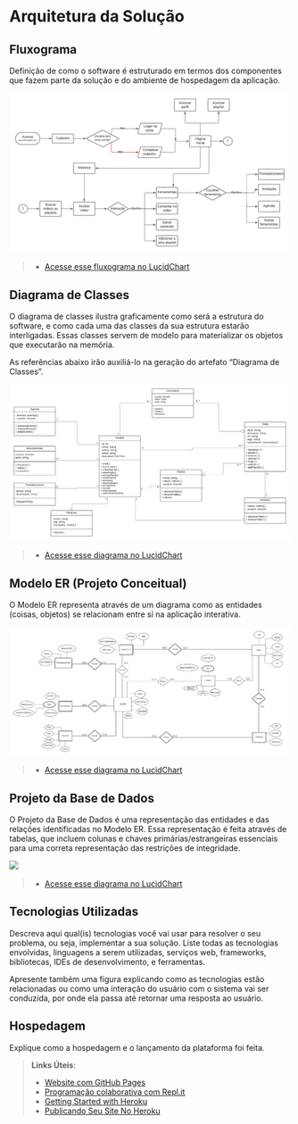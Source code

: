 # Arquitetura da Solução

## Fluxograma

Definição de como o software é estruturado em termos dos componentes que fazem parte da solução e do ambiente de hospedagem da aplicação.

<img src="img/Fluxograma EducaTube.png">

> - [Acesse esse fluxograma no LucidChart](https://lucid.app/lucidchart/94cae20b-1ec2-42ec-8f46-6a857707c20e/edit?viewport_loc=-505%2C-266%2C2958%2C1377%2CLTVmQ7iaTWVs&invitationId=inv_90a23dd4-7637-4472-b7ef-8d4c6ec1d818)

## Diagrama de Classes

O diagrama de classes ilustra graficamente como será a estrutura do software, e como cada uma das classes da sua estrutura estarão interligadas. Essas classes servem de modelo para materializar os objetos que executarão na memória.

As referências abaixo irão auxiliá-lo na geração do artefato “Diagrama de Classes”.

<img src="img/Diagrama de classe EducaTube.png">

> - [Acesse esse diagrama no LucidChart]( https://lucid.app/lucidchart/8c80760e-82d6-40f4-97df-bb319bacdb86/edit?viewport_loc=-3335%2C-2625%2C3786%2C1763%2C0_0&invitationId=inv_0d9661c8-7535-487e-b6bd-86904ca086c4)

## Modelo ER (Projeto Conceitual)

O Modelo ER representa através de um diagrama como as entidades (coisas, objetos) se relacionam entre si na aplicação interativa.

<img src="img/MER (Projeto Conceitual) educaTube.png">

> - [Acesse esse diagrama no LucidChart](https://lucid.app/lucidchart/d432f7a9-344d-40be-967b-499694999273/edit?invitationId=inv_a84ea742-9bb4-4ca4-ba38-9c5ebb19822a&page=0_0#)

## Projeto da Base de Dados

O Projeto da Base de Dados é uma representação das entidades e das relações identificadas no Modelo ER. Essa representação é feita através de tabelas, que incluem colunas e chaves primárias/estrangeiras essenciais para uma correta representação das restrições de integridade.
 
<img src="img/Modelo lógico EDUCATUBE.png">

> - [Acesse esse diagrama no LucidChart](https://lucid.app/lucidchart/e7c2a9cd-fb35-46ce-af13-85bfe759ccdd/edit?view_items=ghbrXCcMZqtv&invitationId=inv_76cd30f4-3040-47a3-92f2-03b72aeb332f)

## Tecnologias Utilizadas

Descreva aqui qual(is) tecnologias você vai usar para resolver o seu problema, ou seja, implementar a sua solução. Liste todas as tecnologias envolvidas, linguagens a serem utilizadas, serviços web, frameworks, bibliotecas, IDEs de desenvolvimento, e ferramentas.

Apresente também uma figura explicando como as tecnologias estão relacionadas ou como uma interação do usuário com o sistema vai ser conduzida, por onde ela passa até retornar uma resposta ao usuário.

## Hospedagem

Explique como a hospedagem e o lançamento da plataforma foi feita.

> **Links Úteis**:
>
> - [Website com GitHub Pages](https://pages.github.com/)
> - [Programação colaborativa com Repl.it](https://repl.it/)
> - [Getting Started with Heroku](https://devcenter.heroku.com/start)
> - [Publicando Seu Site No Heroku](http://pythonclub.com.br/publicando-seu-hello-world-no-heroku.html)
